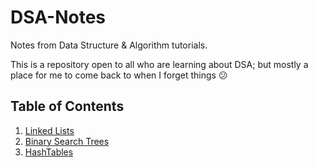 # DSA-Notes
Notes from Data Structure &amp; Algorithm tutorials.

This is a repository open to all who are learning about DSA; but mostly a place for me to come back to when I forget things :confused:

## Table of Contents
1. [Linked Lists](https://github.com/rockchalkwushock/DSA-Notes/blob/master/docs/LinkedLists.md)
2. [Binary Search Trees](https://github.com/rockchalkwushock/DSA-Notes/blob/master/docs/BST.md)
3. [HashTables](https://github.com/rockchalkwushock/DSA-Notes/blob/master/docs/HashTables.md)
